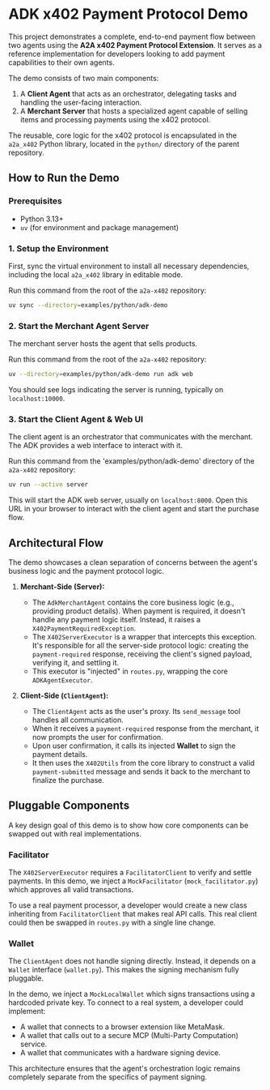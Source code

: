 # ADK x402 Payment Protocol Demo

This project demonstrates a complete, end-to-end payment flow between two agents using the **A2A x402 Payment Protocol Extension**. It serves as a reference implementation for developers looking to add payment capabilities to their own agents.

The demo consists of two main components:
1.  A **Client Agent** that acts as an orchestrator, delegating tasks and handling the user-facing interaction.
2.  A **Merchant Server** that hosts a specialized agent capable of selling items and processing payments using the x402 protocol.

The reusable, core logic for the x402 protocol is encapsulated in the `a2a_x402` Python library, located in the `python/` directory of the parent repository.

## How to Run the Demo

### Prerequisites
- Python 3.13+
- `uv` (for environment and package management)

### 1. Setup the Environment
First, sync the virtual environment to install all necessary dependencies, including the local `a2a_x402` library in editable mode.

Run this command from the root of the `a2a-x402` repository:
```bash
uv sync --directory=examples/python/adk-demo
```

### 2. Start the Merchant Agent Server
The merchant server hosts the agent that sells products.

Run this command from the root of the `a2a-x402` repository:
```bash
uv --directory=examples/python/adk-demo run adk web
```
You should see logs indicating the server is running, typically on `localhost:10000`.

### 3. Start the Client Agent & Web UI
The client agent is an orchestrator that communicates with the merchant. The ADK provides a web interface to interact with it.

Run this command from the 'examples/python/adk-demo' directory of the `a2a-x402` repository:
```bash
uv run --active server
```
This will start the ADK web server, usually on `localhost:8000`. Open this URL in your browser to interact with the client agent and start the purchase flow.

## Architectural Flow

The demo showcases a clean separation of concerns between the agent's business logic and the payment protocol logic.

1.  **Merchant-Side (Server):**
    - The `AdkMerchantAgent` contains the core business logic (e.g., providing product details). When payment is required, it doesn't handle any payment logic itself. Instead, it raises a `X402PaymentRequiredException`.
    - The `X402ServerExecutor` is a wrapper that intercepts this exception. It's responsible for all the server-side protocol logic: creating the `payment-required` response, receiving the client's signed payload, verifying it, and settling it.
    - This executor is "injected" in `routes.py`, wrapping the core `ADKAgentExecutor`.

2.  **Client-Side (`ClientAgent`):**
    - The `ClientAgent` acts as the user's proxy. Its `send_message` tool handles all communication.
    - When it receives a `payment-required` response from the merchant, it now prompts the user for confirmation.
    - Upon user confirmation, it calls its injected **Wallet** to sign the payment details.
    - It then uses the `X402Utils` from the core library to construct a valid `payment-submitted` message and sends it back to the merchant to finalize the purchase.

## Pluggable Components

A key design goal of this demo is to show how core components can be swapped out with real implementations.

### Facilitator
The `X402ServerExecutor` requires a `FacilitatorClient` to verify and settle payments. In this demo, we inject a `MockFacilitator` (`mock_facilitator.py`) which approves all valid transactions.

To use a real payment processor, a developer would create a new class inheriting from `FacilitatorClient` that makes real API calls. This real client could then be swapped in `routes.py` with a single line change.

### Wallet
The `ClientAgent` does not handle signing directly. Instead, it depends on a `Wallet` interface (`wallet.py`). This makes the signing mechanism fully pluggable.

In the demo, we inject a `MockLocalWallet` which signs transactions using a hardcoded private key. To connect to a real system, a developer could implement:
- A wallet that connects to a browser extension like MetaMask.
- A wallet that calls out to a secure MCP (Multi-Party Computation) service.
- A wallet that communicates with a hardware signing device.

This architecture ensures that the agent's orchestration logic remains completely separate from the specifics of payment signing.
